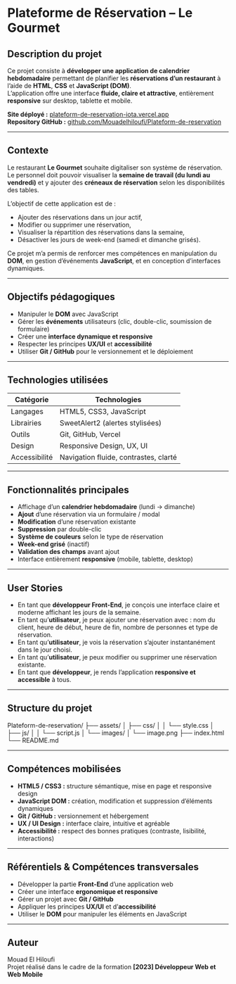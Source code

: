 #  Plateforme de Réservation – Le Gourmet

##  Description du projet

Ce projet consiste à **développer une application de calendrier hebdomadaire** permettant de planifier les **réservations d’un restaurant** à l’aide de **HTML**, **CSS** et **JavaScript (DOM)**.  
L’application offre une interface **fluide, claire et attractive**, entièrement **responsive** sur desktop, tablette et mobile.

 **Site déployé :** [plateform-de-reservation-iota.vercel.app](https://plateform-de-reservation-iota.vercel.app)  
 **Repository GitHub :** [github.com/Mouadelhiloufi/Plateform-de-reservation](https://github.com/Mouadelhiloufi/Plateform-de-reservation)

---

##  Contexte

Le restaurant **Le Gourmet** souhaite digitaliser son système de réservation.  
Le personnel doit pouvoir visualiser la **semaine de travail (du lundi au vendredi)** et y ajouter des **créneaux de réservation** selon les disponibilités des tables.

L’objectif de cette application est de :
- Ajouter des réservations dans un jour actif,  
- Modifier ou supprimer une réservation,  
- Visualiser la répartition des réservations dans la semaine,  
- Désactiver les jours de week-end (samedi et dimanche grisés).

Ce projet m’a permis de renforcer mes compétences en manipulation du **DOM**, en gestion d’événements **JavaScript**, et en conception d’interfaces dynamiques.

---

##  Objectifs pédagogiques

- Manipuler le **DOM** avec JavaScript  
- Gérer les **événements** utilisateurs (clic, double-clic, soumission de formulaire)  
- Créer une **interface dynamique et responsive**  
- Respecter les principes **UX/UI** et **accessibilité**  
- Utiliser **Git / GitHub** pour le versionnement et le déploiement  

---

##  Technologies utilisées

| Catégorie | Technologies |
|------------|---------------|
| Langages | HTML5, CSS3, JavaScript |
| Librairies | SweetAlert2 (alertes stylisées) |
| Outils | Git, GitHub, Vercel |
| Design | Responsive Design, UX, UI |
| Accessibilité | Navigation fluide, contrastes, clarté |

---

##  Fonctionnalités principales

-  Affichage d’un **calendrier hebdomadaire** (lundi → dimanche)  
-  **Ajout** d’une réservation via un formulaire / modal  
-  **Modification** d’une réservation existante  
-  **Suppression** par double-clic  
-  **Système de couleurs** selon le type de réservation  
-  **Week-end grisé** (inactif)  
-  **Validation des champs** avant ajout  
-  Interface entièrement **responsive** (mobile, tablette, desktop)

---

##  User Stories

- En tant que **développeur Front-End**, je conçois une interface claire et moderne affichant les jours de la semaine.  
- En tant qu’**utilisateur**, je peux ajouter une réservation avec : nom du client, heure de début, heure de fin, nombre de personnes et type de réservation.  
- En tant qu’**utilisateur**, je vois la réservation s’ajouter instantanément dans le jour choisi.  
- En tant qu’**utilisateur**, je peux modifier ou supprimer une réservation existante.  
- En tant que **développeur**, je rends l’application **responsive et accessible** à tous.

---

##  Structure du projet

 Plateform-de-reservation/
├──  assets/
│ ├──  css/
│ │ └── style.css
│ ├──  js/
│ │ └── script.js
│ └──  images/
│ └── image.png
├── index.html
└── README.md


---

##  Compétences mobilisées

- **HTML5 / CSS3 :** structure sémantique, mise en page et responsive design  
- **JavaScript DOM :** création, modification et suppression d’éléments dynamiques  
- **Git / GitHub :** versionnement et hébergement  
- **UX / UI Design :** interface claire, intuitive et agréable  
- **Accessibilité :** respect des bonnes pratiques (contraste, lisibilité, interactions)

---




##  Référentiels & Compétences transversales

- Développer la partie **Front-End** d’une application web  
- Créer une interface **ergonomique et responsive**  
- Gérer un projet avec **Git / GitHub**  
- Appliquer les principes **UX/UI** et d’**accessibilité**  
- Utiliser le **DOM** pour manipuler les éléments en JavaScript  

---

##  Auteur

 Mouad El Hiloufi  
Projet réalisé dans le cadre de la formation **[2023] Développeur Web et Web Mobile**
